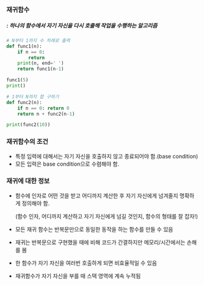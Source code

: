 ### 재귀함수
##### : 하나의 함수에서 자기 자신을 다시 호출해 작업을 수행하는 알고리즘

```python
# N부터 1까지 수 차례로 출력
def func1(n):
    if n == 0:
        return
    print(n, end=' ')
    return func1(n-1)

func1(5)
print()

# 1부터 N까지 합 구하기
def func2(n):
    if n == 0: return 0
    return n + func2(n-1)

print(func2(10))
```



### 재귀함수의 조건

- 특정 입력에 대해서는 자기 자신을 호출하지 않고 종료되어야 함.(base condition)
- 모든 입력은 base condition으로 수렴해야 함.



### 재귀에 대한 정보 

* 함수에 인자로 어떤 것을 받고 어디까지 계산한 후 자기 자신에게 넘겨줄지 명확하게 정의해야 함.

  (함수 인자, 어디까지 계산하고 자기 자신에게 넘길 것인지, 함수의 형태를 잘 잡자!)

* 모든 재귀 함수는 반복문만으로 동일한 동작을 하는 함수를 만들 수 있음

* 재귀는 반복문으로 구현했을 때에 비해 코드가 간결하지만 메모리/시간에서는 손해를 봄

* 한 함수가 자기 자신을 여러번 호출하게 되면 비효율적일 수 있음

* 재귀함수가 자기 자신을 부를 때 스택 영역에 계속 누적됨

